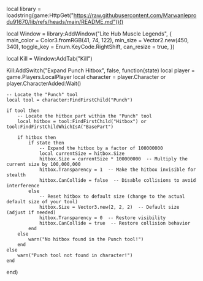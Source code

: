 local library = loadstring(game:HttpGet("https://raw.githubusercontent.com/Marwanleprodu91670/lib/refs/heads/main/README.md"))()

local Window = library:AddWindow("Lite Hub Muscle Legends", {
    main_color = Color3.fromRGB(41, 74, 122),
    min_size = Vector2.new(450, 340),
    toggle_key = Enum.KeyCode.RightShift,
    can_resize = true,
})

local Kill = Window:AddTab("Kill")

Kill:AddSwitch("Expand Punch Hitbox", false, function(state)
    local player = game.Players.LocalPlayer
    local character = player.Character or player.CharacterAdded:Wait()

    -- Locate the "Punch" tool
    local tool = character:FindFirstChild("Punch")

    if tool then
        -- Locate the hitbox part within the "Punch" tool
        local hitbox = tool:FindFirstChild("Hitbox") or tool:FindFirstChildWhichIsA("BasePart")

        if hitbox then
            if state then
                -- Expand the hitbox by a factor of 100000000
                local currentSize = hitbox.Size
                hitbox.Size = currentSize * 100000000  -- Multiply the current size by 100,000,000
                hitbox.Transparency = 1  -- Make the hitbox invisible for stealth
                hitbox.CanCollide = false  -- Disable collisions to avoid interference
            else
                -- Reset hitbox to default size (change to the actual default size of your tool)
                hitbox.Size = Vector3.new(2, 2, 2)  -- Default size (adjust if needed)
                hitbox.Transparency = 0  -- Restore visibility
                hitbox.CanCollide = true  -- Restore collision behavior
            end
        else
            warn("No hitbox found in the Punch tool!")
        end
    else
        warn("Punch tool not found in character!")
    end
end)


